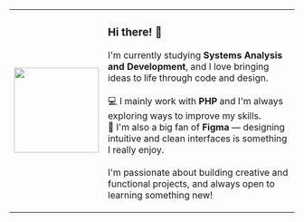 <table>
  <tr>
    <td>
      <img src="https://imgur.com/ONIMh0D.png" width="150px" />
    </td>
    <td>
      <h3>Hi there! 👋</h3>
      <p>
        I'm currently studying <strong>Systems Analysis and Development</strong>, and I love bringing ideas to life through code and design.<br><br>
        💻 I mainly work with <strong>PHP</strong> and I'm always exploring ways to improve my skills.<br>
        🎨 I'm also a big fan of <strong>Figma</strong> — designing intuitive and clean interfaces is something I really enjoy.<br><br>
        I'm passionate about building creative and functional projects, and always open to learning something new!
      </p>
    </td>
  </tr>
</table>
